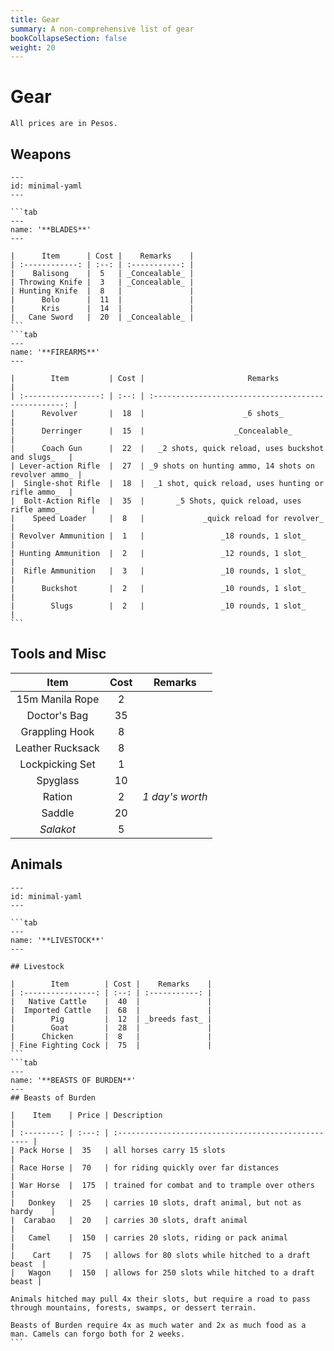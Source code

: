 ```yaml
---
title: Gear
summary: A non-comprehensive list of gear
bookCollapseSection: false
weight: 20
---
```


# Gear

`All prices are in Pesos.`

## Weapons

````tabs
---
id: minimal-yaml
---

```tab
---
name: '**BLADES**'
---

|      Item      | Cost |    Remarks    |
| :------------: | :--: | :-----------: |
|    Balisong    |  5   | _Concealable_ |
| Throwing Knife |  3   | _Concealable_ |
| Hunting Knife  |  8   |               |
|      Bolo      |  11  |               |
|      Kris      |  14  |               |
|   Cane Sword   |  20  | _Concealable_ |
```
```tab
---
name: '**FIREARMS**'
---

|        Item         | Cost |                       Remarks                        |
| :-----------------: | :--: | :--------------------------------------------------: |
|      Revolver       |  18  |                      _6 shots_                       |
|      Derringer      |  15  |                    _Concealable_                     |
|      Coach Gun      |  22  |   _2 shots, quick reload, uses buckshot and slugs_   |
| Lever-action Rifle  |  27  | _9 shots on hunting ammo, 14 shots on revolver ammo_ |
|  Single-shot Rifle  |  18  |  _1 shot, quick reload, uses hunting or rifle ammo_  |
|  Bolt-Action Rifle  |  35  |       _5 Shots, quick reload, uses rifle ammo_       |
|    Speed Loader     |  8   |             _quick reload for revolver_              |
| Revolver Ammunition |  1   |                 _18 rounds, 1 slot_                  |
| Hunting Ammunition  |  2   |                 _12 rounds, 1 slot_                  |
|  Rifle Ammunition   |  3   |                 _10 rounds, 1 slot_                  |
|      Buckshot       |  2   |                 _10 rounds, 1 slot_                  |
|        Slugs        |  2   |                 _10 rounds, 1 slot_                  |
```
````

## Tools and Misc

|       Item       | Cost |     Remarks     |
| :--------------: | :--: | :-------------: |
| 15m Manila Rope  |  2   |                 |
|   Doctor's Bag   |  35  |                 |
|  Grappling Hook  |  8   |                 |
| Leather Rucksack |  8   |                 |
| Lockpicking Set  |  1   |                 |
|     Spyglass     |  10  |                 |
|      Ration      |  2   | _1 day's worth_ |
|      Saddle      |  20  |                 |
|    _Salakot_     |  5   |                 |

## Animals

````tabs
---
id: minimal-yaml
---

```tab
---
name: '**LIVESTOCK**'
---

## Livestock

|        Item        | Cost |    Remarks    |
| :----------------: | :--: | :-----------: |
|   Native Cattle    |  40  |               |
|  Imported Cattle   |  68  |               |
|        Pig         |  12  | _breeds fast_ |
|        Goat        |  28  |               |
|      Chicken       |  8   |               |
| Fine Fighting Cock |  75  |               |
```
```tab
---
name: '**BEASTS OF BURDEN**'
---
## Beasts of Burden

|    Item    | Price | Description                                         |
| :--------: | :---: | :-------------------------------------------------- |
| Pack Horse |  35   | all horses carry 15 slots                           |
| Race Horse |  70   | for riding quickly over far distances               |
| War Horse  |  175  | trained for combat and to trample over others       |
|   Donkey   |  25   | carries 10 slots, draft animal, but not as hardy    |
|  Carabao   |  20   | carries 30 slots, draft animal                      |
|   Camel    |  150  | carries 20 slots, riding or pack animal             |
|    Cart    |  75   | allows for 80 slots while hitched to a draft beast  |
|   Wagon    |  150  | allows for 250 slots while hitched to a draft beast |

Animals hitched may pull 4x their slots, but require a road to pass through mountains, forests, swamps, or dessert terrain.

Beasts of Burden require 4x as much water and 2x as much food as a man. Camels can forgo both for 2 weeks.
```
````
